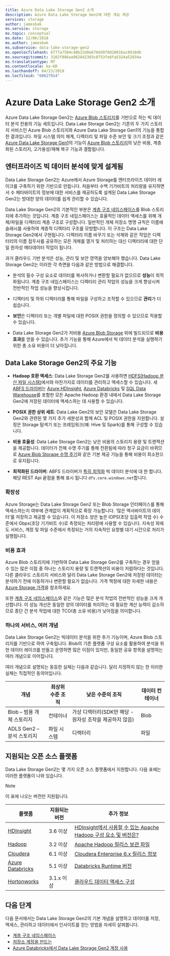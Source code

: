 ```yaml
---
title: Azure Data Lake Storage Gen2 소개
description: Azure Data Lake Storage Gen2에 대한 개요 제공
services: storage
author: jamesbak
ms.service: storage
ms.topic: conceptual
ms.date: 12/06/2018
ms.author: jamesbak
ms.subservice: data-lake-storage-gen2
ms.openlocfilehash: 8777a7504c48b22d0e670dd9f0d28016ac8918db
ms.sourcegitcommit: 3102f886aa962842303c8753fe8fa5324a52834a
ms.translationtype: MT
ms.contentlocale: ko-KR
ms.lasthandoff: 04/23/2019
ms.locfileid: "60627914"
---
```

# <a name="introduction-to-azure-data-lake-storage-gen2"></a>Azure Data Lake Storage Gen2 소개

Azure Data Lake Storage Gen2는 [Azure Blob 스토리지](storage-blobs-introduction.md)를 기반으로 하는 빅 데이터 분석 전용의 기능 세트입니다. Data Lake Storage Gen2는 기존의 두 가지 스토리지 서비스인 Azure Blob 스토리지와 Azure Data Lake Storage Gen1의 기능을 통합한 결과입니다. 파일 시스템 의미 체계, 디렉터리 및 파일 수준 보안 및 크기 조정과 같은 [Azure Data Lake Storage Gen1](https://docs.microsoft.com/azure/data-lake-store/index)의 기능이 [Azure Blob 스토리지](storage-blobs-introduction.md)의 낮은 비용, 계층화된 스토리지, 고가용성/재해 복구 기능과 결합됩니다.

## <a name="designed-for-enterprise-big-data-analytics"></a>엔터프라이즈 빅 데이터 분석에 맞게 설계됨

Data Lake Storage Gen2는 Azure에서 Azure Storage를 엔터프라이즈 데이터 레이크를 구축하기 위한 기반으로 만듭니다. 처음부터 수백 기가비트의 처리량을 유지하면서 수 페타바이트의 정보에 대한 서비스를 제공하도록 설계된 Data Lake Storage Gen2는 방대한 양의 데이터를 쉽게 관리할 수 있습니다.

Data Lake Storage Gen2의 기본적인 부분은 [계층 구조 네임스페이스](data-lake-storage-namespace.md)를 Blob 스토리지에 추가하는 것입니다. 계층 구조 네임스페이스는 효율적인 데이터 액세스를 위해 개체/파일을 디렉터리 계층 구조로 구성합니다. 일반적인 개체 저장소 명명 규칙은 이름에 슬래시를 사용하여 계층적 디렉터리 구조를 모방합니다. 이 구조는 Data Lake Storage Gen2에서 구현됩니다. 디렉터리 이름 바꾸기 또는 삭제와 같은 작업은 디렉터리의 이름 접두사를 공유하는 모든 개체를 열거 및 처리하는 대신 디렉터리에 대한 단일 원자성 메타데이터 작업이 됩니다.

과거 클라우드 기반 분석은 성능, 관리 및 보안 영역을 양보해야 했습니다. Data Lake Storage Gen2는 이러한 각 측면을 다음과 같은 방법으로 해결합니다.

-   분석의 필수 구성 요소로 데이터를 복사하거나 변환할 필요가 없으므로 **성능**이 최적화됩니다. 계층 구조 네임스페이스는 디렉터리 관리 작업의 성능을 크게 향상시켜 전반적인 작업 성능을 향상시킵니다.

-   디렉터리 및 하위 디렉터리를 통해 파일을 구성하고 조작할 수 있으므로 **관리**가 더 쉽습니다.

-   **보안**은 디렉터리 또는 개별 파일에 대한 POSIX 권한을 정의할 수 있으므로 적용할 수 있습니다.

-   Data Lake Storage Gen2가 저비용 [Azure Blob Storage](storage-blobs-introduction.md) 위에 빌드되므로 **비용 효과**를 얻을 수 있습니다. 추가 기능을 통해 Azure에서 빅 데이터 분석을 실행하기 위한 총 소유 비용이 더 낮아집니다.

## <a name="key-features-of-data-lake-storage-gen2"></a>Data Lake Storage Gen2의 주요 기능

-   **Hadoop 호환 액세스**: Data Lake Storage Gen2를 사용하면 [HDFS(Hadoop 분산 파일 시스템)](https://hadoop.apache.org/docs/current/hadoop-project-dist/hadoop-hdfs/HdfsDesign.html)에서와 마찬가지로 데이터를 관리하고 액세스할 수 있습니다. 새 [ABFS 드라이버](data-lake-storage-abfs-driver.md)는 [Azure HDInsight](https://docs.microsoft.com/azure/hdinsight/index)*,* [Azure Databricks](https://docs.microsoft.com/azure/azure-databricks/index) 및 [SQL Data Warehouse](https://docs.microsoft.com/azure/sql-data-warehouse/)를 포함한 모든 Apache Hadoop 환경 내에서 Data Lake Storage Gen2에 저장된 데이터에 액세스하는 데 사용할 수 있습니다.

-   **POSIX 권한 상위 세트**: Data Lake Gen2의 보안 모델은 Data Lake Storage Gen2와 관련된 몇 가지 추가 세분성과 함께 ACL 및 POSIX 권한을 지원합니다. 설정은 Storage 탐색기 또는 프레임워크(예: Hive 및 Spark)를 통해 구성할 수 있습니다.

-   **비용 효율성**: Data Lake Storage Gen2는 낮은 비용의 스토리지 용량 및 트랜잭션을 제공합니다. 데이터가 전체 수명 주기를 통해 전환됨에 따라 청구 요금이 바뀌므로 [Azure Blob Storage 수명 주기](storage-lifecycle-management-concepts.md)와 같은 기본 제공 기능을 통해 비용이 최소한으로 유지됩니다.

-   **최적화된 드라이버**: ABFS 드라이버가 [특히 최적화](data-lake-storage-abfs-driver.md) 빅 데이터 분석에 대 한 합니다. 해당 REST Api 끝점을 통해 표시 됩니다 `dfs.core.windows.net`합니다.

### <a name="scalability"></a>확장성

Azure Storage는 Data Lake Storage Gen2 또는 Blob Storage 인터페이스를 통해 액세스하는지 여부에 관계없이 계획적으로 확장 가능합니다. ‘많은 엑사바이트의 데이터’를 저장하고 제공할 수 있습니다. 이 저장소 양은 높은 IOPS(초당 입출력 작업 수) 수준에서 Gbps(초당 기가비트 수)로 측정되는 처리량에 사용할 수 있습니다. 지속성 외에도 서비스, 계정 및 파일 수준에서 측정되는 거의 지속적인 요청별 대기 시간으로 처리가 실행됩니다.

### <a name="cost-effectiveness"></a>비용 효과

Azure Blob 스토리지에 기반하여 Data Lake Storage Gen2를 구축하는 경우 얻을 수 있는 많은 이점 중 하나는 스토리지 용량 및 트랜잭션의 비용이 저렴하다는 것입니다. 다른 클라우드 스토리지 서비스와 달리 Data Lake Storage Gen2에 저장된 데이터는 분석하기 전에 이동하거나 변환할 필요가 없습니다. 가격 책정에 대한 자세한 내용은 [Azure Storage 가격](https://azure.microsoft.com/pricing/details/storage)을 참조하세요.

또한 [계층 구조 네임스페이스](data-lake-storage-namespace.md)와 같은 기능은 많은 분석 작업의 전반적인 성능을 크게 개선합니다. 이 성능 개선은 동일한 양의 데이터를 처리하는 데 필요한 계산 능력이 감소하므로 종단 간 분석 작업에 대한 TCO(총 소유 비용)가 낮아짐을 의미합니다.

### <a name="one-service-multiple-concepts"></a>하나의 서비스, 여러 개념

Data Lake Storage Gen2는 빅데이터 분석을 위한 추가 기능이며, Azure Blob 스토리지를 기반으로 하여 구축됩니다. Blob의 기존 플랫폼 구성 요소를 활용하여 분석을 위한 데이터 레이크를 만들고 운영하면 많은 이점이 있지만, 동일한 공유 항목을 설명하는 여러 개념으로 이어집니다.

여러 개념으로 설명되는 동등한 실체는 다음과 같습니다. 달리 지정하지 않는 한 이러한 실체는 직접적인 동의어입니다.

| 개념                                | 최상위 수준 조직 | 낮은 수준의 조직                                            | 데이터 컨테이너 |
|----------------------------------------|------------------------|---------------------------------------------------------------------|----------------|
| Blob – 범용 개체 스토리지 | 컨테이너              | 가상 디렉터리(SDK만 해당 - 원자성 조작을 제공하지 않음) | Blob           |
| ADLS Gen2 – 분석 스토리지          | 파일 시스템             | 디렉터리                                                           | 파일           |

## <a name="supported-open-source-platforms"></a>지원되는 오픈 소스 플랫폼

Data Lake Storage Gen2는 몇 가지 오픈 소스 플랫폼에서 지원합니다. 다음 표에는 이러한 플랫폼이 나와 있습니다.

> [!NOTE]
> 이 표에 나오는 버전만 지원됩니다.

| 플랫폼 |  지원되는 버전 | 추가 정보 |
| --- | --- | --- |
| [HDInsight](https://azure.microsoft.com/services/hdinsight/) | 3.6 이상 | [HDInsight에서 사용할 수 있는 Apache Hadoop 구성 요소 및 버전은?](https://docs.microsoft.com/azure/hdinsight/hdinsight-component-versioning?toc=%2Fen-us%2Fazure%2Fhdinsight%2Fstorm%2FTOC.json&bc=%2Fen-us%2Fazure%2Fbread%2Ftoc.json)
| [Hadoop](https://hadoop.apache.org/) | 3.2 이상 | [Apache Hadoop 릴리스 보관 파일](https://hadoop.apache.org/release.html) |
| [Cloudera](https://www.cloudera.com/) | 6.1 이상 | [Cloudera Enterprise 6.x 릴리스 정보](https://www.cloudera.com/documentation/enterprise/6/release-notes/topics/rg_cdh_6_release_notes.html) |
| [Azure Databricks](https://azure.microsoft.com/services/databricks/) | 5.1 이상 | [Databricks Runtime 버전](https://docs.databricks.com/release-notes/runtime/databricks-runtime-ver.html) |
|[Hortonworks](https://hortonworks.com/)| 3.1.x 이상 | [클라우드 데이터 액세스 구성](https://docs.hortonworks.com/HDPDocuments/Cloudbreak/Cloudbreak-2.9.0/cloud-data-access/content/cb_configuring-access-to-adls2.html) |

## <a name="next-steps"></a>다음 단계

다음 문서에서는 Data Lake Storage Gen2의 기본 개념을 설명하고 데이터를 저장, 액세스, 관리하고 데이터에서 인사이트를 얻는 방법을 자세히 살펴봅니다.

-   [계층 구조 네임스페이스](data-lake-storage-namespace.md)
-   [저장소 계정을 만드는](data-lake-storage-quickstart-create-account.md)
-   [Azure Databricks에서 Data Lake Storage Gen2 계정 사용](data-lake-storage-quickstart-create-databricks-account.md)
